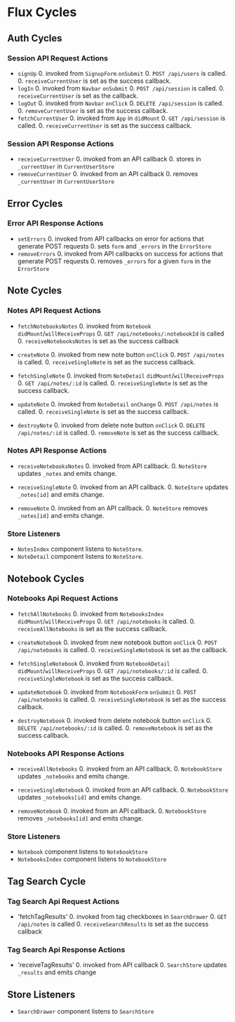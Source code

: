 # Flux Cycles

## Auth Cycles

### Session API Request Actions
* `signUp`
  0. invoked from `SignupForm` `onSubmit`
  0. `POST /api/users` is called.
  0. `receiveCurrentUser` is set as the success callback.
* `logIn`
  0. invoked from `Navbar` `onSubmit`
  0. `POST /api/session` is called.
  0. `receiveCurrentUser` is set as the callback.
* `logOut`
  0. invoked from `Navbar` `onClick`
  0. `DELETE /api/session` is called.
  0. `removeCurrentUser` is set as the success callback.
* `fetchCurrentUser`
  0. invoked from `App` in `didMount`
  0. `GET /api/session` is called.
  0. `receiveCurrentUser` is set as the success callback.

### Session API Response Actions
* `receiveCurrentUser`
  0. invoked from an API callback
  0. stores in `_currentUser` in `CurrentUserStore`
* `removeCurrentUser`
  0. invoked from an API callback
  0. removes `_currentUser` in `CurrentUserStore`

## Error Cycles

### Error API Response Actions
* `setErrors`
  0. invoked from API callbacks on error for actions that generate POST requests
  0. sets `form` and `_errors` in the `ErrorStore`
* `removeErrors`
  0. invoked from API callbacks on success for actions that generate POST requests
  0. removes `_errors` for a given `form` in the `ErrorStore`

## Note Cycles

### Notes API Request Actions
* `fetchNotebooksNotes`
  0. invoked from `Notebook` `didMount`/`willReceiveProps`
  0. `GET /api/notebooks/:notebookId` is called
  0. `receiveNotebooksNotes` is set as the success callback

* `createNote`
  0. invoked from new note button `onClick`
  0. `POST /api/notes` is called.
  0. `receiveSingleNote` is set as the success callback.

* `fetchSingleNote`
  0. invoked from `NoteDetail` `didMount`/`willReceiveProps`
  0. `GET /api/notes/:id` is called.
  0. `receiveSingleNote` is set as the success callback.

* `updateNote`
  0. invoked from `NoteDetail` `onChange`
  0. `POST /api/notes` is called.
  0. `receiveSingleNote` is set as the success callback.

* `destroyNote`
  0. invoked from delete note button `onClick`
  0. `DELETE /api/notes/:id` is called.
  0. `removeNote` is set as the success callback.

### Notes API Response Actions
* `receiveNotebooksNotes`
  0. invoked from API callback.
  0. `NoteStore` updates `_notes` and emits change.

* `receiveSingleNote`
  0. invoked from an API callback.
  0. `NoteStore` updates `_notes[id]` and emits change.

* `removeNote`
  0. invoked from an API callback.
  0. `NoteStore` removes `_notes[id]` and emits change.

### Store Listeners
* `NotesIndex` component listens to `NoteStore`.
* `NoteDetail` component listens to `NoteStore`.


## Notebook Cycles

### Notebooks Api Request Actions
* `fetchAllNotebooks`
  0. invoked from `NotebooksIndex` `didMount`/`willReceiveProps`
  0. `GET /api/notebooks` is called.
  0. `receiveAllNotebooks` is set as the success callback.

* `createNotebook`
  0. invoked from new notebook button `onClick`
  0. `POST /api/notebooks` is called.
  0. `receiveSingleNotebook` is set as the callback.

* `fetchSingleNotebook`
  0. invoked from `NotebookDetail` `didMount`/`willReceiveProps`
  0. `GET /api/notebooks/:id` is called.
  0. `receiveSingleNotebook` is set as the success callback.

* `updateNotebook`
  0. invoked from `NotebookForm` `onSubmit`
  0. `POST /api/notebooks` is called.
  0. `receiveSingleNotebook` is set as the success callback.

* `destroyNotebook`
  0. invoked from delete notebook button `onClick`
  0. `DELETE /api/notebooks/:id` is called.
  0. `removeNotebook` is set as the success callback.

### Notebooks API Response Actions
* `receiveAllNotebooks`
  0. invoked from an API callback.
  0. `NotebookStore` updates `_notebooks` and emits change.

* `receiveSingleNotebook`
  0. invoked from an API callback.
  0. `NotebookStore` updates `_notebooks[id]` and emits change.

* `removeNotebook`
  0. invoked from an API callback.
  0. `NotebookStore` removes `_notebooks[id]` and emits change.

### Store Listeners

* `Notebook` component listens to `NotebookStore`
* `NotebooksIndex` component listens to `NotebookStore`

## Tag Search Cycle

### Tag Search Api Request Actions
* 'fetchTagResults'
  0. invoked from tag checkboxes in `SearchDrawer`
  0. `GET /api/notes` is called
  0. `receiveSearchResults` is set as the success callback

### Tag Search Api Response Actions
* 'receiveTagResults'
  0. invoked from API callback
  0. `SearchStore` updates `_results` and emits change

## Store Listeners
* `SearchDrawer` component listens to `SearchStore`
